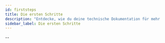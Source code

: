 ```yaml
---
id: firststeps
title: Die ersten Schritte
description: "Entdecke, wie du deine technische Dokumentation für mehr Klarheit und bessere Nutzerbindung optimierst → Jetzt mehr erfahren"
sidebar_label: Die ersten Schritte
---
```


--